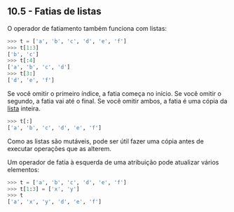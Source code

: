 ## 10.5 - Fatias de listas

O operador de fatiamento também funciona com listas:

```python
>>> t = ['a', 'b', 'c', 'd', 'e', 'f']
>>> t[1:3]
['b', 'c']
>>> t[:4]
['a', 'b', 'c', 'd']
>>> t[3:]
['d', 'e', 'f']
```

Se você omitir o primeiro índice, a fatia começa no início. Se você omitir o segundo, a fatia vai até o final. Se você omitir ambos, a fatia é uma cópia da [lista](14-glossario.md#lista) inteira.

```python
>>> t[:]
['a', 'b', 'c', 'd', 'e', 'f']
```

Como as listas são mutáveis, pode ser útil fazer uma cópia antes de executar operações que as alterem.

Um operador de fatia à esquerda de uma atribuição pode atualizar vários elementos:

```python
>>> t = ['a', 'b', 'c', 'd', 'e', 'f']
>>> t[1:3] = ['x', 'y']
>>> t
['a', 'x', 'y', 'd', 'e', 'f']
```
